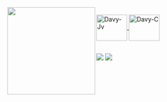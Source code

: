 
<div align="center">
  <a href="https://github.com/Davy-Alves">
  <img align="left" height="200" src="https://github-readme-stats.vercel.app/api?username=Davy-Alves&show_icons=true&theme=dark&include_all_commits=true&count_private=true"/>
</div>
<div style="display: inline_block"><br>

  <img align="center" alt="Davy-Jv" height="60" width="70" src="https://cdn.jsdelivr.net/gh/devicons/devicon/icons/java/java-original.svg">

  <img align="center" alt="Davy-C" height="60" width="70" src="https://cdn.jsdelivr.net/gh/devicons/devicon/icons/c/c-original.svg">

</div>
  
  ##
 
<div> 
  <a href="https://www.instagram.com/eodavas/" target="_blank"><img src="https://img.shields.io/badge/-Instagram-%23E4405F?style=for-the-badge&logo=instagram&logoColor=white" target="_blank"></a>
  <a href = "mailto:davydonascimentoalves@gmail.com"><img src="https://img.shields.io/badge/-Gmail-%23333?style=for-the-badge&logo=gmail&logoColor=white" target="_blank"></a>
</div>
